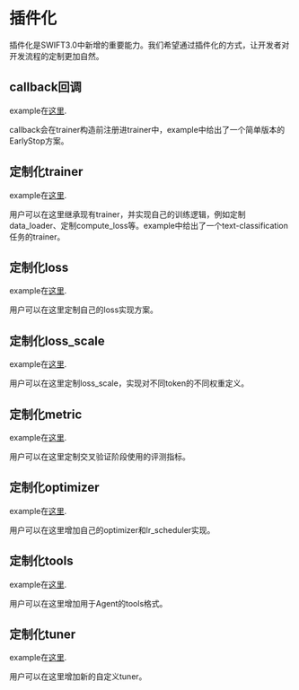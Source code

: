 # 插件化

插件化是SWIFT3.0中新增的重要能力。我们希望通过插件化的方式，让开发者对开发流程的定制更加自然。

## callback回调

example在[这里](https://github.com/modelscope/swift/blob/main/swift/plugin/callback.py).

callback会在trainer构造前注册进trainer中，example中给出了一个简单版本的EarlyStop方案。

## 定制化trainer

example在[这里](https://github.com/modelscope/swift/blob/main/swift/plugin/custom_trainer.py).

用户可以在这里继承现有trainer，并实现自己的训练逻辑，例如定制data_loader、定制compute_loss等。example中给出了一个text-classification任务的trainer。

## 定制化loss

example在[这里](https://github.com/modelscope/swift/blob/main/swift/plugin/loss.py).

用户可以在这里定制自己的loss实现方案。

## 定制化loss_scale

example在[这里](https://github.com/modelscope/swift/blob/main/swift/plugin/loss_scale.py).

用户可以在这里定制loss_scale，实现对不同token的不同权重定义。

## 定制化metric

example在[这里](https://github.com/modelscope/swift/blob/main/swift/plugin/metric.py).

用户可以在这里定制交叉验证阶段使用的评测指标。

## 定制化optimizer

example在[这里](https://github.com/modelscope/swift/blob/main/swift/plugin/optimizer.py).

用户可以在这里增加自己的optimizer和lr_scheduler实现。

## 定制化tools

example在[这里](https://github.com/modelscope/swift/blob/main/swift/plugin/tools.py).

用户可以在这里增加用于Agent的tools格式。

## 定制化tuner

example在[这里](https://github.com/modelscope/swift/blob/main/swift/plugin/tuner.py).

用户可以在这里增加新的自定义tuner。
